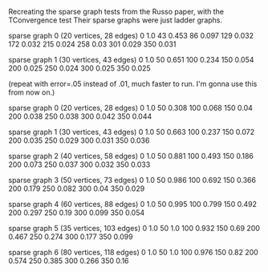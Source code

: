 Recreating the sparse graph tests from the Russo paper, with the TConvergence test
Their sparse graphs were just ladder graphs.

sparse graph 0 (20 vertices, 28 edges)
0 1.0
43 0.453
86 0.097
129 0.032
172 0.032
215 0.024
258 0.03
301 0.029
350 0.031

sparse graph 1 (30 vertices, 43 edges)
0 1.0
50 0.651
100 0.234
150 0.054
200 0.025
250 0.024
300 0.025
350 0.025

(repeat with error=.05 instead of .01, much faster to run. I'm gonna use this from now on.)

sparse graph 0 (20 vertices, 28 edges)
0 1.0
50 0.308
100 0.068
150 0.04
200 0.038
250 0.038
300 0.042
350 0.044

sparse graph 1 (30 vertices, 43 edges)
0 1.0
50 0.663
100 0.237
150 0.072
200 0.035
250 0.029
300 0.031
350 0.036

sparse graph 2 (40 vertices, 58 edges)
0 1.0
50 0.881
100 0.493
150 0.186
200 0.073
250 0.037
300 0.032
350 0.033

sparse graph 3 (50 vertices, 73 edges)
0 1.0
50 0.986
100 0.692
150 0.366
200 0.179
250 0.082
300 0.04
350 0.029

sparse graph 4 (60 vertices, 88 edges)
0 1.0
50 0.995
100 0.799
150 0.492
200 0.297
250 0.19
300 0.099
350 0.054

sparse graph 5 (35 vertices, 103 edges)
0 1.0
50 1.0
100 0.932
150 0.69
200 0.467
250 0.274
300 0.177
350 0.099

sparse graph 6 (80 vertices, 118 edges)
0 1.0
50 1.0
100 0.976
150 0.82
200 0.574
250 0.385
300 0.266
350 0.16
